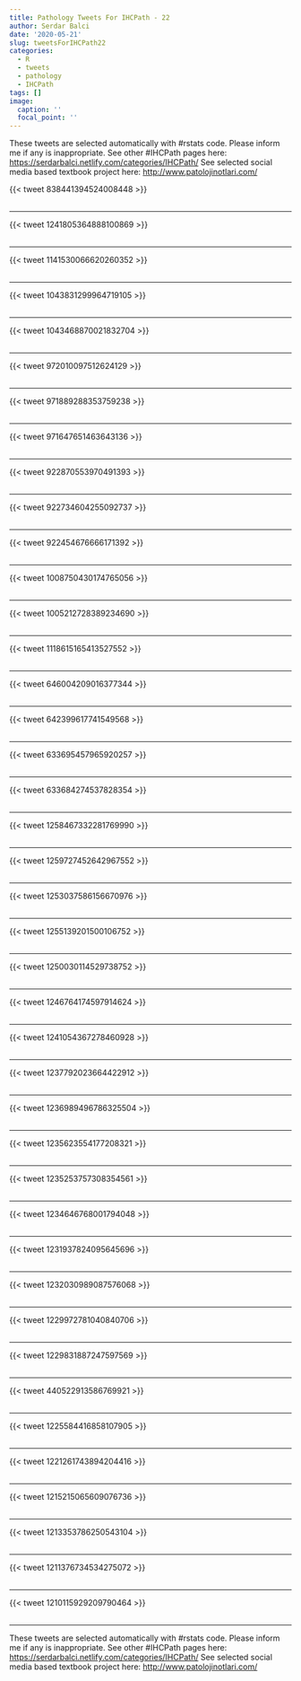 ```yaml
---
title: Pathology Tweets For IHCPath - 22
author: Serdar Balci
date: '2020-05-21'
slug: tweetsForIHCPath22
categories:
  - R
  - tweets
  - pathology
  - IHCPath
tags: []
image:
  caption: ''
  focal_point: ''
---
```



These tweets are selected automatically with #rstats code. Please inform me if any is inappropriate.
See other #IHCPath pages here: https://serdarbalci.netlify.com/categories/IHCPath/ 
See selected social media based textbook project here: http://www.patolojinotlari.com/

{{< tweet 838441394524008448 >}}
<br>
<br>
<hr>
{{< tweet 1241805364888100869 >}}
<br>
<br>
<hr>
{{< tweet 1141530066620260352 >}}
<br>
<br>
<hr>
{{< tweet 1043831299964719105 >}}
<br>
<br>
<hr>
{{< tweet 1043468870021832704 >}}
<br>
<br>
<hr>
{{< tweet 972010097512624129 >}}
<br>
<br>
<hr>
{{< tweet 971889288353759238 >}}
<br>
<br>
<hr>
{{< tweet 971647651463643136 >}}
<br>
<br>
<hr>
{{< tweet 922870553970491393 >}}
<br>
<br>
<hr>
{{< tweet 922734604255092737 >}}
<br>
<br>
<hr>
{{< tweet 922454676666171392 >}}
<br>
<br>
<hr>
{{< tweet 1008750430174765056 >}}
<br>
<br>
<hr>
{{< tweet 1005212728389234690 >}}
<br>
<br>
<hr>
{{< tweet 1118615165413527552 >}}
<br>
<br>
<hr>
{{< tweet 646004209016377344 >}}
<br>
<br>
<hr>
{{< tweet 642399617741549568 >}}
<br>
<br>
<hr>
{{< tweet 633695457965920257 >}}
<br>
<br>
<hr>
{{< tweet 633684274537828354 >}}
<br>
<br>
<hr>
{{< tweet 1258467332281769990 >}}
<br>
<br>
<hr>
{{< tweet 1259727452642967552 >}}
<br>
<br>
<hr>
{{< tweet 1253037586156670976 >}}
<br>
<br>
<hr>
{{< tweet 1255139201500106752 >}}
<br>
<br>
<hr>
{{< tweet 1250030114529738752 >}}
<br>
<br>
<hr>
{{< tweet 1246764174597914624 >}}
<br>
<br>
<hr>
{{< tweet 1241054367278460928 >}}
<br>
<br>
<hr>
{{< tweet 1237792023664422912 >}}
<br>
<br>
<hr>
{{< tweet 1236989496786325504 >}}
<br>
<br>
<hr>
{{< tweet 1235623554177208321 >}}
<br>
<br>
<hr>
{{< tweet 1235253757308354561 >}}
<br>
<br>
<hr>
{{< tweet 1234646768001794048 >}}
<br>
<br>
<hr>
{{< tweet 1231937824095645696 >}}
<br>
<br>
<hr>
{{< tweet 1232030989087576068 >}}
<br>
<br>
<hr>
{{< tweet 1229972781040840706 >}}
<br>
<br>
<hr>
{{< tweet 1229831887247597569 >}}
<br>
<br>
<hr>
{{< tweet 440522913586769921 >}}
<br>
<br>
<hr>
{{< tweet 1225584416858107905 >}}
<br>
<br>
<hr>
{{< tweet 1221261743894204416 >}}
<br>
<br>
<hr>
{{< tweet 1215215065609076736 >}}
<br>
<br>
<hr>
{{< tweet 1213353786250543104 >}}
<br>
<br>
<hr>
{{< tweet 1211376734534275072 >}}
<br>
<br>
<hr>
{{< tweet 1210115929209790464 >}}
<br>
<br>
<hr>


These tweets are selected automatically with #rstats code. Please inform me if any is inappropriate.
See other #IHCPath pages here: https://serdarbalci.netlify.com/categories/IHCPath/ 
See selected social media based textbook project here: http://www.patolojinotlari.com/
